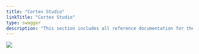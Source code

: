 ```yaml
---
title: "Cortex Studio"
linkTitle: "Cortex Studio"
type: swagger
description: "This section includes all reference documentation for the APIs exposed by Cortex Studio."
---
```


<img src="/images/work-in-progress.jpg">
